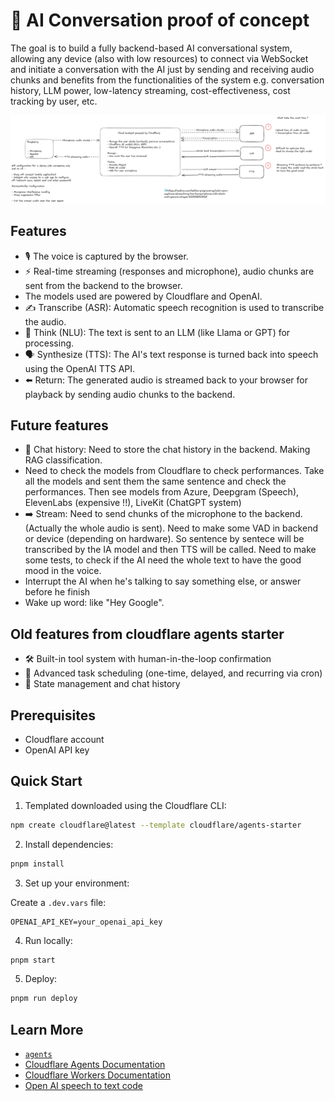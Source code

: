 # 🤖 AI Conversation proof of concept

The goal is to build a fully backend-based AI conversational system, allowing any device (also with low resources) to connect via WebSocket and initiate a conversation with the AI just by sending and receiving audio chunks and benefits from the functionalities of the system e.g. conversation history, LLM power, low-latency streaming, cost-effectiveness, cost tracking by user, etc.

<!-- image from docs -->

![Diagram schema showing interactions between systems](docs/Diagram.png "AI Conversational system diagram")

## Features

- 🎙️ The voice is captured by the browser.
- ⚡️ Real-time streaming (responses and microphone), audio chunks are sent from the backend to the browser.
- The models used are powered by Cloudflare and OpenAI.
- ✍️ Transcribe (ASR): Automatic speech recognition is used to transcribe the audio.
- 🤔 Think (NLU): The text is sent to an LLM (like Llama or GPT) for processing.
- 🗣️ Synthesize (TTS): The AI's text response is turned back into speech using the OpenAI TTS API.
- ⬅️ Return: The generated audio is streamed back to your browser for playback by sending audio chunks to the backend.

## Future features

- 📝 Chat history: Need to store the chat history in the backend. Making RAG classification.
- Need to check the models from Cloudflare to check performances. Take all the models and sent them the same sentence and check the performances. Then see models from Azure, Deepgram (Speech), ElevenLabs (expensive !!), LiveKit (ChatGPT system)
- ➡️ Stream: Need to send chunks of the microphone to the backend. (Actually the whole audio is sent). Need to make some VAD in backend or device (depending on hardware). So sentence by sentece will be transcribed by the IA model and then TTS will be called.
  Need to make some tests, to check if the AI need the whole text to have the good mood in the voice.
- Interrupt the AI when he's talking to say something else, or answer before he finish
- Wake up word: like "Hey Google".

## Old features from cloudflare agents starter

- 🛠️ Built-in tool system with human-in-the-loop confirmation
- 📅 Advanced task scheduling (one-time, delayed, and recurring via cron)
- 🔄 State management and chat history

## Prerequisites

- Cloudflare account
- OpenAI API key

## Quick Start

1. Templated downloaded using the Cloudflare CLI:

```bash
npm create cloudflare@latest --template cloudflare/agents-starter
```

2. Install dependencies:

```bash
pnpm install
```

3. Set up your environment:

Create a `.dev.vars` file:

```env
OPENAI_API_KEY=your_openai_api_key
```

4. Run locally:

```bash
pnpm start
```

5. Deploy:

```bash
pnpm run deploy
```

## Learn More

- [`agents`](https://github.com/cloudflare/agents/blob/main/packages/agents/README.md)
- [Cloudflare Agents Documentation](https://developers.cloudflare.com/agents/)
- [Cloudflare Workers Documentation](https://developers.cloudflare.com/workers/)
- [Open AI speech to text code](https://github.com/openai/openai-node/blob/5bb454391f34c6c0d9e8b3b22d0e407c31641bfa/examples/audio.ts#L33)
